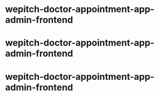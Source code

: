 # wepitch-doctor-appointment-app-admin-frontend
# wepitch-doctor-appointment-app-admin-frontend
# wepitch-doctor-appointment-app-admin-frontend
